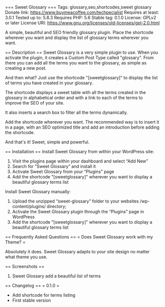 === Sweet Glossary ===
Tags: glossary,seo,shortcodes,sweet glossary
Donate link: https://www.buymeacoffee.com/techpecialist
Requires at least: 3.0.1
Tested up to: 5.8.3
Requires PHP: 5.6
Stable tag: 0.1.0
License: GPLv2 or later
License URI: https://www.gnu.org/licenses/old-licenses/gpl-2.0.html

A simple, beautiful and SEO friendly glossary plugin. Place the shortcode wherever you want and display the list of glossary terms wherever you want.

== Description ==
Sweet Glossary is a very simple plugin to use. When you activate the plugin, it creates a Custom Post Type called \"glossary\". From there you can add all the terms you want to the glossary, as simple as creating a new post.

And then what? Just use the shortcode \"[sweetglossary]\" to display the list of terms you have created in your glossary.

The shortcode displays a sweet table with all the terms created in the glossary in alphabetical order and with a link to each of the terms to improve the SEO of your site.

It also inserts a search box to filter all the terms dynamically.

Add the shortcode wherever you want. The recommended way is to insert it in a page, with an SEO optimized title and add an introduction before adding the shortcode.

And that\'s it! Sweet, simple and powerful.

== Installation ==
Install Sweet Glossary from within your WordPress site:

1. Visit the plugins page within your dashboard and select “Add New”
2. Search for “Sweet Glossary” and install it
3. Activate Sweet Glossary from your “Plugins” page
4. Add the shortcode \"[sweetglossary]\" wherever you want to display a beautiful glossary terms list

Install Sweet Glossary manually:

1. Upload the unzipped “sweet-glossary” folder to your websites /wp-content/plugins/ directory;
2. Activate the Sweet Glossary plugin through the “Plugins” page in WordPress
3. Add the shortcode \"[sweetglossary]\" wherever you want to display a beautiful glossary terms list

== Frequently Asked Questions ==
= Does Sweet Glossary work with my Theme? =

Absolutely it does. Sweet Glossary adapts to your site design no matter what theme you use.


== Screenshots ==
1. Sweet Glossary add a beautiful list of terms

== Changelog ==
= 0.1.0 =
* Add shortcode for terms listing
* First stable version
